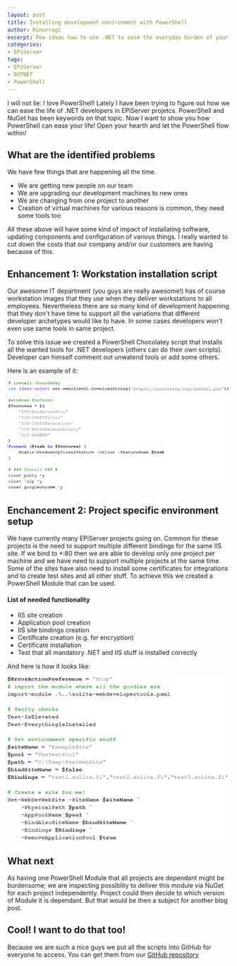 ```yaml
---
layout: post
title: Installing development environment with PowerShell
author: Rinorragi
excerpt: Few ideas how to use .NET to ease the everyday burden of your .NET developers
categories: 
- EPiServer
tags: 
- EPiServer 
- DOTNET 
- PowerShell
---
```


I will not lie: I love PowerShell! Lately I have been trying to figure out how we can ease the life of .NET developers in EPiServer projetcs. PowerShell and NuGet has been keywords on that topic. Now I want to show you how PowerShell can ease your life! Open your hearth and let the PowerShell flow within!

## What are the identified problems
We have few things that are happening all the time. 

* We are getting new people on our team
* We are upgrading our development machines to new ones
* We are changing from one project to another 
* Creation of virtual machines for various reasons is common, they need some tools too

All these above will have some kind of impact of installating software, updating components and configuration of various things. I really wanted to cut down the costs that our company and/or our customers are having because of this.

## Enhancement 1: Workstation installation script
Our awesome IT department (you guys are really awesome!) has of course workstation images that they use when they deliver workstations to all employees. Nevertheless there are so many kind of development happening that they don't have time to support all the variations that different developer archetypes would like to have. In some cases developers won't even use same tools in same project. 

To solve this issue we created a PowerShell Chocolatey script that installs all the wanted tools for .NET developers (others can do their own scripts). Developer can himself comment out unwatend tools or add some others. 

Here is an example of it: 


![Tools](/img/powershell-is-backbone-of-dotnet-devops/chocoscript.png)

## Enchancement 2: Project specific environment setup
We have currently many EPiServer projects going on. Common for these projects is the need to support multiple different bindings for the same IIS site. If we bind to *:80 then we are able to develop only one project per machine and we have need to support multiple projects at the same time. Some of the sites have also need to install some certificates for integrations and to create test sites and all other stuff. To achieve this we created a PowerShell Module that can be used. 

#### List of needed functionality
* IIS site creation
* Application pool creation
* IIS site bindings creation 
* Certificate creation (e.g. for encryption) 
* Certificate installation
* Test that all mandatory .NET and IIS stuff is installed correctly

And here is how it looks like:

 
![Tools](/img/powershell-is-backbone-of-dotnet-devops/sitecreation.png)

## What next
As having one PowerShell Module that all projects are dependant might be burdensome; we are inspecting possiblity to deliver this module via NuGet for each project independently. Project could then decide to which version of Module it is dependant. But that would be then a subject for another blog post. 

## Cool! I want to do that too!
Because we are such a nice guys we put all the scripts into GitHub for everyone to access. You can get them from our [GitHub repository](https://github.com/solita/powershell-webdevelopertools)